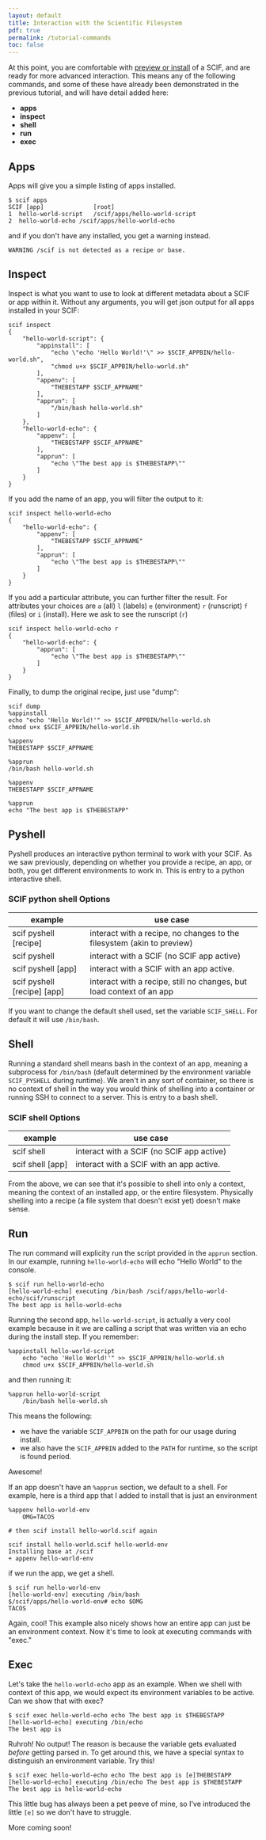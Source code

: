 ```yaml
---
layout: default
title: Interaction with the Scientific Filesystem
pdf: true
permalink: /tutorial-commands
toc: false
---
```


At this point, you are comfortable with [preview or install](/scif/tutorial-preview-install) of a SCIF, and are ready for more advanced interaction. This means any of the following commands, and some of these have already been demonstrated in the previous tutorial, and will have detail added here:

 - **apps**
 - **inspect**
 - **shell**
 - **run**
 - **exec**

## Apps
Apps will give you a simple listing of apps installed.

```
$ scif apps
SCIF [app]              [root]
1  hello-world-script	/scif/apps/hello-world-script
2  hello-world-echo	/scif/apps/hello-world-echo
```

and if you don't have any installed, you get a warning instead.

```
WARNING /scif is not detected as a recipe or base.
```

## Inspect
Inspect is what you want to use to look at different metadata about a SCIF or app within it. Without any arguments, you will get json output for all apps installed in your SCIF:

```
scif inspect 
{
    "hello-world-script": {
        "appinstall": [
            "echo \"echo 'Hello World!'\" >> $SCIF_APPBIN/hello-world.sh",
            "chmod u+x $SCIF_APPBIN/hello-world.sh"
        ],
        "appenv": [
            "THEBESTAPP $SCIF_APPNAME"
        ],
        "apprun": [
            "/bin/bash hello-world.sh"
        ]
    },
    "hello-world-echo": {
        "appenv": [
            "THEBESTAPP $SCIF_APPNAME"
        ],
        "apprun": [
            "echo \"The best app is $THEBESTAPP\""
        ]
    }
}
```

If you add the name of an app, you will filter the output to it:

```
scif inspect hello-world-echo
{
    "hello-world-echo": {
        "appenv": [
            "THEBESTAPP $SCIF_APPNAME"
        ],
        "apprun": [
            "echo \"The best app is $THEBESTAPP\""
        ]
    }
}
```

If you add a particular attribute, you can further filter the result. For attributes your choices are `a` (all) `l` (labels) `e` (environment) `r` (runscript) `f` (files) or `i` (install). Here we ask to see the runscript (`r`)

```
scif inspect hello-world-echo r
{
    "hello-world-echo": {
        "apprun": [
            "echo \"The best app is $THEBESTAPP\""
        ]
    }
}
```

Finally, to dump the original recipe, just use "dump":

```
scif dump
%appinstall
echo "echo 'Hello World!'" >> $SCIF_APPBIN/hello-world.sh
chmod u+x $SCIF_APPBIN/hello-world.sh

%appenv
THEBESTAPP $SCIF_APPNAME

%apprun
/bin/bash hello-world.sh

%appenv
THEBESTAPP $SCIF_APPNAME

%apprun
echo "The best app is $THEBESTAPP"
```

## Pyshell
Pyshell produces an interactive python terminal to work with your SCIF. As we saw previously, depending on whether you provide a recipe, an app, or both, you get different environments to work in. This is entry to a python interactive shell.


### SCIF python shell Options

|  example            | use case                                | 
|---------------------|-------------------------------------------|
| scif pyshell [recipe] | interact with a recipe, no changes to the filesystem (akin to preview) |
| scif pyshell          | interact with a SCIF (no SCIF app active) |
| scif pyshell [app]    | interact with a SCIF with an app active.  |
| scif pyshell [recipe] [app]    | interact with a recipe, still no changes, but load context of an app|

If you want to change the default shell used, set the variable `SCIF_SHELL`. For default it will use `/bin/bash`.


## Shell
Running a standard shell means bash in the context of an app, meaning a subprocess for `/bin/bash` (default determined by the environment variable `SCIF_PYSHELL` during runtime). We aren't in any sort of container, so there is no context of shell in the way you would think of shelling into a container or running SSH to connect to a server. This is entry to a bash shell.

### SCIF shell Options

|  example            | use case                                | 
|---------------------|-------------------------------------------|
| scif shell          | interact with a SCIF (no SCIF app active) |
| scif shell [app]    | interact with a SCIF with an app active.  |

From the above, we can see that it's possible to shell into only a context, meaning the context of an installed app, or the entire filesystem. Physically shelling into a recipe (a file system that doesn't exist yet) doesn't make sense.


## Run
The run command will explicity run the script provided in the `apprun` section.  In our example, running `hello-world-echo` will echo "Hello World" to the console.

```
$ scif run hello-world-echo
[hello-world-echo] executing /bin/bash /scif/apps/hello-world-echo/scif/runscript
The best app is hello-world-echo
```

Running the second app, `hello-world-script`, is actually a very cool example because in it we are calling a script that was written via an echo during the install step. If you remember:

```
%appinstall hello-world-script
    echo "echo 'Hello World!'" >> $SCIF_APPBIN/hello-world.sh
    chmod u+x $SCIF_APPBIN/hello-world.sh
```
and then running it:

```
%apprun hello-world-script
    /bin/bash hello-world.sh
```
This means the following:

 - we have the variable `SCIF_APPBIN` on the path for our usage during install.
 - we also have the `SCIF_APPBIN` added to the `PATH` for runtime, so the script is found period. 

Awesome!

If an app doesn't have an `%apprun` section, we default to a shell. For example, here is a third app that I added to install that is just an environment

```
%appenv hello-world-env
    OMG=TACOS

# then scif install hello-world.scif again

scif install hello-world.scif hello-world-env
Installing base at /scif
+ appenv hello-world-env
```

if we run the app, we get a shell.

```
$ scif run hello-world-env
[hello-world-env] executing /bin/bash 
$/scif/apps/hello-world-env# echo $OMG
TACOS
```

Again, cool! This example also nicely shows how an entire app can just be an environment context. Now it's time to look at executing commands with "exec."


## Exec
Let's take the `hello-world-echo` app as an example. When we shell with context of this app, we would expect its environment variables to be active. Can we show that with exec?

```
$ scif exec hello-world-echo echo The best app is $THEBESTAPP
[hello-world-echo] executing /bin/echo
The best app is 
```

Ruhroh! No output! The reason is because the variable gets evaluated *before* getting parsed in. To get around this, we have a special syntax to distinguish an environment variable. Try this!

```
$ scif exec hello-world-echo echo The best app is [e]THEBESTAPP
[hello-world-echo] executing /bin/echo The best app is $THEBESTAPP
The best app is hello-world-echo
```

This little bug has always been a pet peeve of mine, so I've introduced the little `[e]` so we don't have to struggle.

More coming soon!
